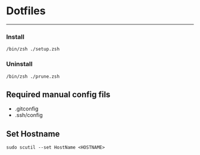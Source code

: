 # Dotfiles
---
### Install
```
/bin/zsh ./setup.zsh
```
### Uninstall
```
/bin/zsh ./prune.zsh
```
## Required manual config fils
- .gitconfig
- .ssh/config

## Set Hostname
```
sudo scutil --set HostName <HOSTNAME>
```